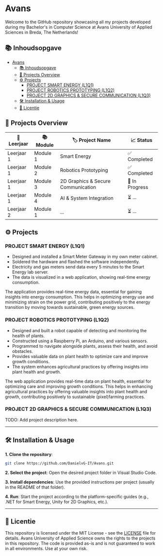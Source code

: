 # Avans

Welcome to the GitHub repository showcasing all my projects developed during my Bachelor's in Computer Science at Avans University of Applied Sciences in Breda, The Netherlands!

## 📚 Inhoudsopgave

- [Avans](#avans)
  - [📚 Inhoudsopgave](#-inhoudsopgave)
  - [🚀 Projects Overview](#-projects-overview)
  - [⚙️ Projects](#️-projects)
    - [PROJECT SMART ENERGY (L1Q1)](#project-smart-energy-l1q1)
    - [PROJECT ROBOTICS PROTOTYPING (L1Q2)](#project-robotics-prototyping-l1q2)
    - [PROJECT 2D GRAPHICS \& SECURE COMMUNICATION (L1Q3)](#project-2d-graphics--secure-communication-l1q3)
  - [🛠️ Installation \& Usage](#️-installation--usage)
  - [📜 Licentie](#-licentie)

## 🚀 Projects Overview

| 📅 Leerjaar | 📚 Module | 🏷️ Project Name                     | 📈 Status      |
| ---------- | -------- | ---------------------------------- | ------------- |
| Leerjaar 1 | Module 1 | Smart Energy                       | ✅ Completed   |
| Leerjaar 1 | Module 2 | Robotics Prototyping               | ✅ Completed   |
| Leerjaar 1 | Module 3 | 2D Graphics & Secure Communication | 🚧 In Progress |
| Leerjaar 1 | Module 4 | AI & System Integration            | ⏳ ...         |
| Leerjaar 2 | Module 1 | ...                                | ⏳ ...         |

## ⚙️ Projects

### PROJECT SMART ENERGY (L1Q1)

- Designed and installed a Smart Meter Gateway in my own meter cabinet.
- Soldered the hardware and flashed the software independently.
- Electricity and gas meters send data every 5 minutes to the Smart Energy lab server.
- The data is visualized in a web application, showing real-time energy consumption.

The application provides real-time energy data, essential for gaining insights into energy consumption. This helps in optimizing energy use and minimizing strain on the power grid, contributing positively to the energy transition by moving towards sustainable, green energy sources.

### PROJECT ROBOTICS PROTOTYPING (L1Q2)

- Designed and built a robot capable of detecting and monitoring the health of plants.
- Constructed using a Raspberry Pi, an Arduino, and various sensors.
- Programmed to navigate alongside plants, assess their health, and avoid obstacles.
- Provides valuable data on plant health to optimize care and improve growth conditions.
- The system enhances agricultural practices by offering insights into plant health and growth.

The web application provides real-time data on plant health, essential for optimizing care and improving growth conditions. This helps in enhancing agricultural practices by offering valuable insights into plant health and growth, contributing positively to sustainable (pixel)farming practices.

### PROJECT 2D GRAPHICS & SECURE COMMUNICATION (L1Q3)

TODO: Add project description here.

---

## 🛠️ Installation & Usage

**1. Clone the repository**:  

```sh
git clone https://github.com/DanielvG-IT/Avans.git
```

**2. Select the project**: Open the desired project folder in Visual Studio Code.

**3. Install dependencies**: Use the provided instructions per project (usually in the README of that folder).

**4. Run**: Start the project according to the platform-specific guides (e.g., .NET for Smart Energy, Unity for 2D Graphics, etc.).

---

## 📜 Licentie

This repository is licensed under the MIT License - see the [LICENSE](LICENSE) file for details. Avans University of Applied Science owns the rights to the projects in this repository. The code is provided as-is and is not guaranteed to work in all environments. Use at your own risk.
